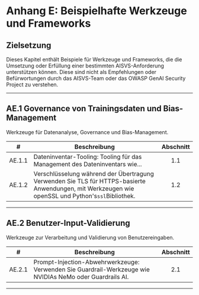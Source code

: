 # Anhang E: Beispielhafte Werkzeuge und Frameworks

## Zielsetzung

Dieses Kapitel enthält Beispiele für Werkzeuge und Frameworks, die die Umsetzung oder Erfüllung einer bestimmten AISVS-Anforderung unterstützen können. Diese sind nicht als Empfehlungen oder Befürwortungen durch das AISVS-Team oder das OWASP GenAI Security Project zu verstehen.

---

## AE.1 Governance von Trainingsdaten und Bias-Management

Werkzeuge für Datenanalyse, Governance und Bias-Management.

|   #    | Beschreibung                                                                                                                                      | Abschnitt |
| :----: | ------------------------------------------------------------------------------------------------------------------------------------------------- | :-------: |
| AE.1.1 | Dateninventar-Tooling: Tooling für das Management des Dateninventars wie...                                                                       |    1.1    |
| AE.1.2 | Verschlüsselung während der Übertragung Verwenden Sie TLS für HTTPS-basierte Anwendungen, mit Werkzeugen wie openSSL und Python's`ssl`Bibliothek. |    1.2    |

---

## AE.2 Benutzer-Input-Validierung

Werkzeuge zur Verarbeitung und Validierung von Benutzereingaben.

|   #    | Beschreibung                                                                                             | Abschnitt |
| :----: | -------------------------------------------------------------------------------------------------------- | :-------: |
| AE.2.1 | Prompt-Injection-Abwehrwerkzeuge: Verwenden Sie Guardrail-Werkzeuge wie NVIDIAs NeMo oder Guardrails AI. |    2.1    |

---

